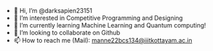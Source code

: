 - 👋 Hi, I’m @darksapien23151
- 👀 I’m interested in Competitive Programming and Designing
- 🌱 I’m currently learning Machine Learning and Quantum computing!
- 💞️ I’m looking to collaborate on Github
- 📫 How to reach me (Mail): manne22bcs134@iiitkottayam.ac.in

<!---
darksapien23151/darksapien23151 is a ✨ special ✨ repository because its `README.md` (this file) appears on your GitHub profile.
You can click the Preview link to take a look at your changes.
--->
